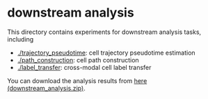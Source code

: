# downstream analysis

This directory contains experiments for downstream analysis tasks, including
- [./trajectory_pseudotime](./trajectory_pseudotime): cell trajectory pseudotime estimation
- [./path_construction](./path_construction): cell path construction
- [./label_transfer](./label_transfer): cross-modal cell label transfer


You can download the analysis results from [here (downstream_analysis.zip)](https://doi.org/10.6084/m9.figshare.27418872.v4).
